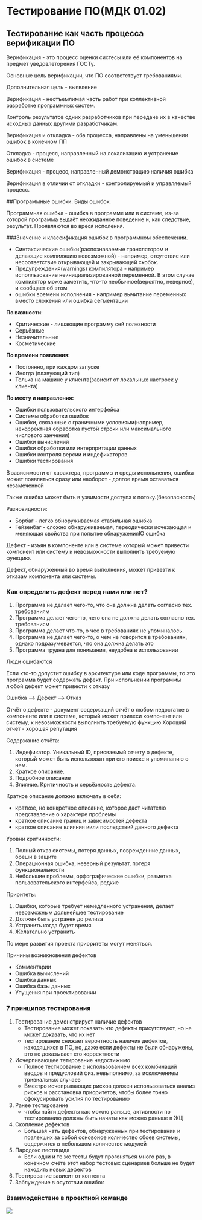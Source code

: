 Тестирование ПО(МДК 01.02)
==========================

Тестирование как часть процесса верификации ПО
----------------------------------------------

Верификация - это процесс оценки систесы или её компонентов на предмет
уведовлеторения ГОСТу.

Основные цель верификации, что ПО соответствует требованиями.

Дополнительная цель - выявление

Верификация - неотъемлимая часть работ при коллективной разработке программных
систем.

Контроль результатов одних разработчиков при передаче их в качестве исходных
данных другими разработчикам.

Верификация и откладка - оба процесса, направлены на уменьшении ошибок в
конечном ПП

Откладка - процесс, направленный на локализацию и устранение ошибок в системе

Верификация - процесс, направленный демонстрацию наличия ошибка

Верификация в отличии от откладки - контролируемый и управляемый процесс.


##Программные ошибки. Виды ошибок.

Программная ошибка - 
ошибка в программе или в системе, из-за которой программа выдаёт неожиданное поведение и, как следствие, результат. Проявляются во вреся исполения.

###Значение и классификация ошибок в программном обеспечении.
- Синтаксические ошибки(распознаваемые транслятором и делающие компиляцию невозможной) - например, отсутствие или несоответствие открывающей и закрывающей скобок.
- Предупреждения(warnings) компилятора - например исполльзование неинициализированной переменной.
В этом случае компилятор може заметить, что-то необычное(вероятно, неверное), и сообщает об этом
- ошибки времени исполнения - например вычитание переменных вместо сложения или ошибка сегментации

**По важности**:
- Критические - лишающие программу сей полезности
- Серьёзные
- Незначительные
- Косметические

**По времени появления:**
- Постоянно, при каждом запуске
- Иногда (плавующий тип)
- Толька на машине у клиента(зависит от локальных настроек у клиента)

**По месту и направления:**
- Ошибки пользовательского интерфейса
- Системы обработки ошибок
- Ошибки, связанные с граничными условиями(например, некорректная обработка пустой строки или максимального числового занчения)
- Ошибки вычислений
- Ошибки обработки или интерпритации данных 
- Ошибки контроля версии и индефикаторов
- Ошибки тестирования

В зависимости от характера, программы и среды испольнения, ошибка может появляться сразу или наоборот - долгое время оставаться незамеченной 

Также ошибка может быть в узвимости доступа к потоку.(безопасность)

Разновидности:
- Борбаг - легко обноруживаемая стабильная ошибка
- Гейзенбаг - сложно обнаруживаемая, переодически исчезающая и меняющая свойства при попытке обнаруженияЮ ошибка


Дефект - изъян в компоненте или в системе который может привести компонент или систему к невозможности выполнить требуемую функцию.
 
Дефект, обнаруженный во время выполнения, может привезти к отказам компонента или системы.

### Как определить дефект перед нами или нет?
1. Программа не делает чего-то, что она должна делать согласно тех. требованиям
2. Программа делает чего-то, чего она не должна делать согласно тех. требованиям
3. Программа делает что-то, о чес в требованиях не упоминалось.
4. Программа не делает чего-то, о чем не говорится в требованиях, однако подразумевается, что она должна делать это
5. Программа трудна для понимания, неудобна в использовании

Люди ошибаются 

Если кто-то допустит ошибку в архитектуре или коде программы, то это программа будет содержать дефект.
При испольнении программы любой дефект может привести к отказу

Ошибка --> Дефект --> Отказ

Отчёт о дефекте - документ содержащий отчёт о любом недостатке в компоненте или в системе, который может привеси компонент или систему, к невозможности выполнить требуемую функцию
Хороший отчёт - хорошая репутация

Содержание отчёта:
1. Индефикатор. Уникальный ID, присваемый отчету о дефекте, который может быть использован при его поиске и упоминанию о нем.
2. Краткое описание.
3. Подробное описание
4. Влияние. Критичность и серьёзность дефекта.

Краткое описание должно включать в себя:
- краткое, но конкретное описание, которое даст читателю представление о характере проблемы
- краткое описание границ и зависимостей дефекта
- краткое описание влияния иили последствий данного дефекта

Уровни критичности:
1. Полный отказ системы, потеря данных, поврежденние данных, бреши в защите
2. Операционная ошибка, неверный результат, потеря функциональности
3. Небольшие проблемы, орфографические ошибки, разметка пользовательского интерфейса, редкие

Приритеты:
1. Ошибки, которые требует немедленного устранения, делает невозможным дольнейшее тестирование
2. Должен быть устранен до релиза
3. Устранить когда будет время
4. Желательно устранить

По мере развития проекта приоритеты могут меняться.


Причины возникновения дефектов
- Комментарии
- Ошибка вычислений
- Ошибка данных
- Ошибка базы данных
- Упущения при проектировании


### 7 принципов тестирования
1. Тестирование демонстрирует наличие дефектов
    - Тестирование может показать что дефекты присутствуют, но не может доказать, что их нет
    - тестирование снижает вероятность наличия дефектов, находящихся в ПО, но, даже если дефекты не были обнаружены, это не доказывает его корректности
2. Исчерпивающее тетирование недостижимо
    - Полное тестирование с использованием всех комбинаций вводов и предусловий физ. невыполнимо, за исключением тривиальных случаев
    - Вместро исчепрывающих рисков должен использоваться анализ рисков и расстановка приоритетов, чтобы более точно сфокусировать усилия по тестированию
3. Ранее тестирование
    - чтобы найти дефекты как можно раньше, активности по тестированию должны быть начаты как можно раньше в ЖЦ 
4. Скопление дефектов 
    - Большая чать дефектов, обнаруженных при тестировании и поалекших за собой основоное количество сбоев системы, содержится в небольшом количестве модулей
5. Пародокс пестицида
    - Если одни и те же тесты будут прогоняться много раз, в конечном счёте этот набор тестовых сценариев больше не будет находить новых дефектов
6. Тестирование зависит от контента
7. Заблуждение в осутствии ошибок


### Взаимодействие в проектной команде
![](https://sun9-79.userapi.com/impg/dYgx2Sw63GwQH03EhICVoGhyWb0lNb9WLF94fA/AcjtStVVjYE.jpg?size=821x563&quality=96&sign=07a7a084d3ad5d1cc5b5180b3bffbe4b&type=album)